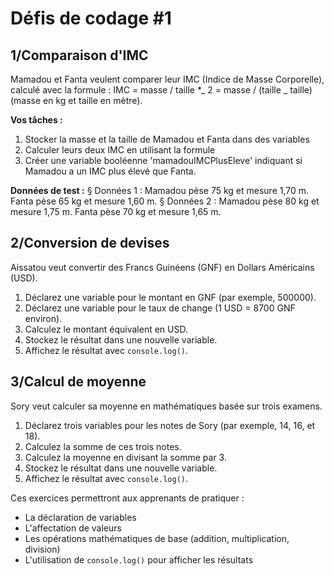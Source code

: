 # **Défis de codage #1**

## **1/Comparaison d'IMC**

Mamadou et Fanta veulent comparer leur IMC (Indice de Masse Corporelle), calculé avec la formule : IMC = masse / taille \*_ 2 = masse / (taille _ taille) (masse en kg et taille en mètre).

**Vos tâches :**

1. Stocker la masse et la taille de Mamadou et Fanta dans des variables
2. Calculer leurs deux IMC en utilisant la formule
3. Créer une variable booléenne 'mamadouIMCPlusEleve' indiquant si Mamadou a un IMC plus élevé que Fanta.

**Données de test :**
§ Données 1 : Mamadou pèse 75 kg et mesure 1,70 m. Fanta pèse 65 kg et mesure 1,60 m.
§ Données 2 : Mamadou pèse 80 kg et mesure 1,75 m. Fanta pèse 70 kg et mesure 1,65 m.

## **2/Conversion de devises**

Aissatou veut convertir des Francs Guinéens (GNF) en Dollars Américains (USD).

1. Déclarez une variable pour le montant en GNF (par exemple, 500000).
2. Déclarez une variable pour le taux de change (1 USD = 8700 GNF environ).
3. Calculez le montant équivalent en USD.
4. Stockez le résultat dans une nouvelle variable.
5. Affichez le résultat avec `console.log()`.

## **3/Calcul de moyenne**

Sory veut calculer sa moyenne en mathématiques basée sur trois examens.

1. Déclarez trois variables pour les notes de Sory (par exemple, 14, 16, et 18).
2. Calculez la somme de ces trois notes.
3. Calculez la moyenne en divisant la somme par 3.
4. Stockez le résultat dans une nouvelle variable.
5. Affichez le résultat avec `console.log()`.

Ces exercices permettront aux apprenants de pratiquer :

- La déclaration de variables
- L'affectation de valeurs
- Les opérations mathématiques de base (addition, multiplication, division)
- L'utilisation de `console.log()` pour afficher les résultats
